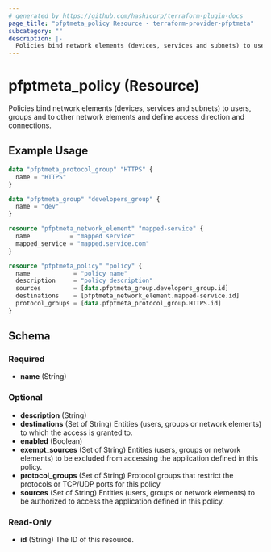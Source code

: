 ```yaml
---
# generated by https://github.com/hashicorp/terraform-plugin-docs
page_title: "pfptmeta_policy Resource - terraform-provider-pfptmeta"
subcategory: ""
description: |-
  Policies bind network elements (devices, services and subnets) to users, groups and to other network elements and define access direction and connections.
---
```


# pfptmeta_policy (Resource)

Policies bind network elements (devices, services and subnets) to users, groups and to other network elements and define access direction and connections.

## Example Usage

```terraform
data "pfptmeta_protocol_group" "HTTPS" {
  name = "HTTPS"
}

data "pfptmeta_group" "developers_group" {
  name = "dev"
}

resource "pfptmeta_network_element" "mapped-service" {
  name           = "mapped service"
  mapped_service = "mapped.service.com"
}

resource "pfptmeta_policy" "policy" {
  name            = "policy name"
  description     = "policy description"
  sources         = [data.pfptmeta_group.developers_group.id]
  destinations    = [pfptmeta_network_element.mapped-service.id]
  protocol_groups = [data.pfptmeta_protocol_group.HTTPS.id]
}
```

<!-- schema generated by tfplugindocs -->
## Schema

### Required

- **name** (String)

### Optional

- **description** (String)
- **destinations** (Set of String) Entities (users, groups or network elements) to which the access is granted to.
- **enabled** (Boolean)
- **exempt_sources** (Set of String) Entities (users, groups or network elements) to be excluded from accessing the application defined in this policy.
- **protocol_groups** (Set of String) Protocol groups that restrict the protocols or TCP/UDP ports for this policy
- **sources** (Set of String) Entities (users, groups or network elements) to be authorized to access the application defined in this policy.

### Read-Only

- **id** (String) The ID of this resource.


